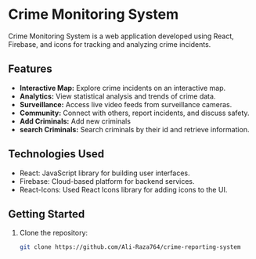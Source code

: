 # Crime Monitoring System

Crime Monitoring System is a web application developed using React, Firebase, and icons for tracking and analyzing crime incidents.

## Features

- **Interactive Map:** Explore crime incidents on an interactive map.
- **Analytics:** View statistical analysis and trends of crime data.
- **Surveillance:** Access live video feeds from surveillance cameras.
- **Community:** Connect with others, report incidents, and discuss safety.
- **Add Criminals:** Add new criminals
- **search Criminals:** Search criminals by their id and retrieve information.

## Technologies Used

- React: JavaScript library for building user interfaces.
- Firebase: Cloud-based platform for backend services.
- React-Icons: Used React Icons library for adding icons to the UI.

## Getting Started

1. Clone the repository:

   ```bash
   git clone https://github.com/Ali-Raza764/crime-reporting-system
